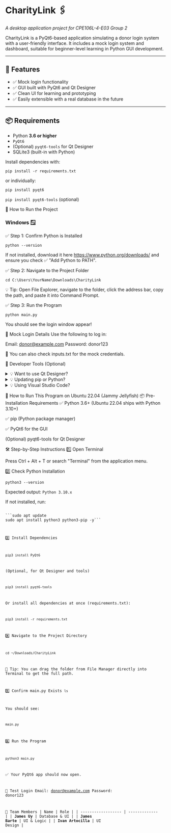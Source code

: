 # CharityLink 🖇️
*A desktop application project for CPE106L-4-E03 Group 2*

CharityLink is a PyQt6-based application simulating a donor login system with a user-friendly interface. It includes a mock login system and dashboard, suitable for beginner-level learning in Python GUI development.

---

## 🚀 Features

- ✅ Mock login functionality
- ✅ GUI built with PyQt6 and Qt Designer
- ✅ Clean UI for learning and prototyping
- ✅ Easily extensible with a real database in the future

---

## 📦 Requirements

- Python **3.6 or higher**  
- `PyQt6`  
- (Optional) `pyqt6-tools` for Qt Designer  
- SQLite3 (built-in with Python)

Install dependencies with:

`pip install -r requirements.txt`

or individually:

`pip install pyqt6`

`pip install pyqt6-tools` (optional)

🧭 How to Run the Project

<h3>Windows 🪟</h3>

✅ Step 1: Confirm Python is Installed

`python --version`


If not installed, download it here https://www.python.org/downloads/ and ensure you check ✅ "Add Python to PATH".

✅ Step 2: Navigate to the Project Folder

`cd C:\Users\YourName\Downloads\CharityLink`

💡 Tip: Open File Explorer, navigate to the folder, click the address bar, copy the path, and paste it into Command Prompt.

✅ Step 3: Run the Program

`python main.py`

You should see the login window appear!

🔐 Mock Login Details
Use the following to log in:

Email: donor@example.com
Password: donor123

📄 You can also check inputs.txt for the mock credentials.

🧰 Developer Tools (Optional)
<details> <summary>💡 Want to use Qt Designer?</summary>

Install the GUI designer tool with:

`pip install pyqt6-tools`

Then run it from your terminal:

`pyqt6-tools designer`

</details> <details> <summary>💡 Updating pip or Python?</summary>

`python -m pip install --upgrade pip`

</details> <details> <summary>💡 Using Visual Studio Code?</summary>

Install the "Python" extension

(Optional) Install "Qt for Visual Studio Tools"

Restart VS Code before running the app

</details>

🐧 How to Run This Program on Ubuntu 22.04 (Jammy Jellyfish)
📦 Pre-Installation Requirements
✅ Python 3.6+ (Ubuntu 22.04 ships with Python 3.10+)

✅ pip (Python package manager)

✅ PyQt6 for the GUI

(Optional) pyqt6-tools for Qt Designer

🛠 Step-by-Step Instructions
1️⃣ Open Terminal

Press Ctrl + Alt + T or search "Terminal" from the application menu.

2️⃣ Check Python Installation

`python3 --version`

Expected output:
`Python 3.10.x`

If not installed, run:

<pre><code>
```sudo apt update
sudo apt install python3 python3-pip -y```
</code</pre>

3️⃣ Install Dependencies

`pip3 install PyQt6`

(Optional, for Qt Designer and tools)


`pip3 install pyqt6-tools`

Or install all dependencies at once (requirements.txt):

`pip3 install -r requirements.txt`

4️⃣ Navigate to the Project Directory

`cd ~/Downloads/CharityLink`

📌 Tip: You can drag the folder from File Manager directly into Terminal to get the full path.

5️⃣ Confirm main.py Exists
`ls`

You should see:

`main.py`

6️⃣ Run the Program

`python3 main.py`

✅ Your PyQt6 app should now open.

🧪 Test Login
Email: donor@example.com
Password: donor123


👥 Team Members
| Name               | Role          |
| ------------------ | ------------- |
| **James Uy**       | Database & UI |
| **James Barte**    | UI & Logic    |
| **Ivan Artocilla** | UI Design     |

